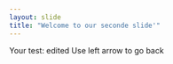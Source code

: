 ```yaml
---
layout: slide
title: "Welcome to our seconde slide'"
---
```

Your test: edited
Use left arrow to go back
